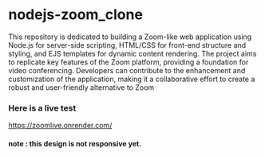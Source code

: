 # nodejs-zoom_clone
This repository is dedicated to building a Zoom-like web application using Node.js for server-side scripting, HTML/CSS for front-end structure and styling, and EJS templates for dynamic content rendering. The project aims to replicate key features of the Zoom platform, providing a foundation for video conferencing. Developers can contribute to the enhancement and customization of the application, making it a collaborative effort to create a robust and user-friendly alternative to Zoom
### Here is a live test 
https://zoomlive.onrender.com/
#### note : this design is not responsive yet.